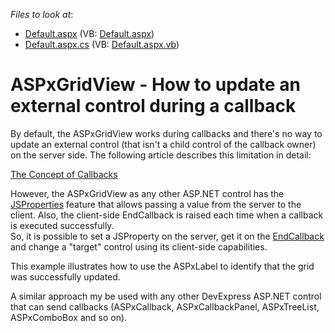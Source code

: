<!-- default file list -->
*Files to look at*:

* [Default.aspx](./CS/WebSite/Default.aspx) (VB: [Default.aspx](./VB/WebSite/Default.aspx))
* [Default.aspx.cs](./CS/WebSite/Default.aspx.cs) (VB: [Default.aspx.vb](./VB/WebSite/Default.aspx.vb))
<!-- default file list end -->
# ASPxGridView - How to update an external control during a callback


<p>By default, the ASPxGridView works during callbacks and there's no way to update an external control (that isn't a child control of the callback owner) on the server side. The following article describes this limitation in detail:</p><p><a href="https://www.devexpress.com/Support/Center/p/K18387">The Concept of Callbacks</a></p><p>However, the ASPxGridView as any other ASP.NET control has the <a href="http://documentation.devexpress.com/#AspNet/DevExpressWebASPxGridViewASPxGridView_JSPropertiestopic">JSProperties</a> feature that allows passing a value from the  server to the client. Also, the client-side EndCallback is raised each time when a callback is executed successfully.<br />
So, it is possible to set a JSProperty on the server, get it on the <a href="http://documentation.devexpress.com/#AspNet/DevExpressWebASPxGridViewScriptsASPxClientGridView_EndCallbacktopic">EndCallback</a> and change a "target" control using its client-side capabilities.</p><p>This example illustrates how to use the ASPxLabel to identify that the grid was successfully updated. </p><p>A similar approach my be used with any other DevExpress ASP.NET control that can send callbacks (ASPxCallback, ASPxCallbackPanel, ASPxTreeList, ASPxComboBox and so on).</p>

<br/>


